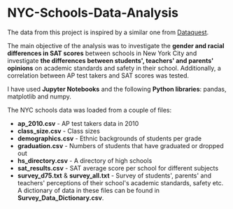 # NYC-Schools-Data-Analysis

The data from this project is inspired by a similar one from [Dataquest](https://www.dataquest.io/m/217-guided-project-analyzing-nyc-high-school-data/).

The main objective of the analysis was to investigate the **gender and racial differences in SAT scores** between schools in New York City and investigate **the differences between students', teachers' and parents' opinions** on academic standards and safety in their school.
Additionally, a correlation between AP test takers and SAT scores was tested. 

I have used **Jupyter Notebooks** and the following **Python libraries**: pandas, matplotlib and numpy.

The NYC schools data was loaded from a couple of files:
- **ap_2010.csv** - AP test takers data in 2010
- **class_size.csv** - Class sizes
- **demographics.csv** - Ethnic backgrounds of students per grade
- **graduation.csv** - Numbers of students that have graduated or dropped out 
- **hs_directory.csv** - A directory of high schools
- **sat_results.csv** - SAT average score per school for different subjects
- **survey_d75.txt** & **survey_all.txt** - Survey of students', parents' and teachers' perceptions of their school's academic standards, safety etc. A dictionary of data in these files can be found in **Survey_Data_Dictionary.csv**.
